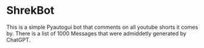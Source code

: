 # ShrekBot
This is a simple Pyautogui bot that comments on all youtube shorts it comes by. There is a list of 1000 Messages that were admiddetly generated by ChatGPT.
